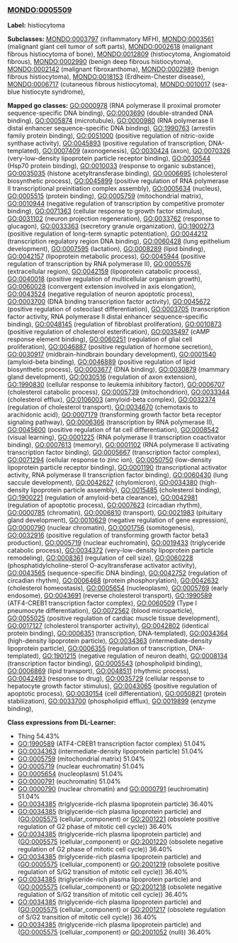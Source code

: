 
### [MONDO:0005509](http://purl.obolibrary.org/obo/MONDO_0005509)
**Label:** histiocytoma

**Subclasses:** [MONDO:0003797](http://purl.obolibrary.org/obo/MONDO_0003797) (inflammatory MFH), [MONDO:0003561](http://purl.obolibrary.org/obo/MONDO_0003561) (malignant giant cell tumor of soft parts), [MONDO:0002618](http://purl.obolibrary.org/obo/MONDO_0002618) (malignant fibrous histiocytoma of bone), [MONDO:0012809](http://purl.obolibrary.org/obo/MONDO_0012809) (histiocytoma, Angiomatoid fibrous), [MONDO:0002990](http://purl.obolibrary.org/obo/MONDO_0002990) (benign deep fibrous histiocytoma), [MONDO:0002142](http://purl.obolibrary.org/obo/MONDO_0002142) (malignant fibroxanthoma), [MONDO:0002989](http://purl.obolibrary.org/obo/MONDO_0002989) (benign fibrous histiocytoma), [MONDO:0018153](http://purl.obolibrary.org/obo/MONDO_0018153) (Erdheim-Chester disease), [MONDO:0006717](http://purl.obolibrary.org/obo/MONDO_0006717) (cutaneous fibrous histiocytoma), [MONDO:0010017](http://purl.obolibrary.org/obo/MONDO_0010017) (sea-blue histiocyte syndrome), 

**Mapped go classes:** [GO:0000978](http://purl.obolibrary.org/obo/GO_0000978) (RNA polymerase II proximal promoter sequence-specific DNA binding), [GO:0003690](http://purl.obolibrary.org/obo/GO_0003690) (double-stranded DNA binding), [GO:0005874](http://purl.obolibrary.org/obo/GO_0005874) (microtubule), [GO:0000980](http://purl.obolibrary.org/obo/GO_0000980) (RNA polymerase II distal enhancer sequence-specific DNA binding), [GO:1990763](http://purl.obolibrary.org/obo/GO_1990763) (arrestin family protein binding), [GO:0051000](http://purl.obolibrary.org/obo/GO_0051000) (positive regulation of nitric-oxide synthase activity), [GO:0045893](http://purl.obolibrary.org/obo/GO_0045893) (positive regulation of transcription, DNA-templated), [GO:0007409](http://purl.obolibrary.org/obo/GO_0007409) (axonogenesis), [GO:0030424](http://purl.obolibrary.org/obo/GO_0030424) (axon), [GO:0070326](http://purl.obolibrary.org/obo/GO_0070326) (very-low-density lipoprotein particle receptor binding), [GO:0030544](http://purl.obolibrary.org/obo/GO_0030544) (Hsp70 protein binding), [GO:0010033](http://purl.obolibrary.org/obo/GO_0010033) (response to organic substance), [GO:0035035](http://purl.obolibrary.org/obo/GO_0035035) (histone acetyltransferase binding), [GO:0006695](http://purl.obolibrary.org/obo/GO_0006695) (cholesterol biosynthetic process), [GO:0045899](http://purl.obolibrary.org/obo/GO_0045899) (positive regulation of RNA polymerase II transcriptional preinitiation complex assembly), [GO:0005634](http://purl.obolibrary.org/obo/GO_0005634) (nucleus), [GO:0005515](http://purl.obolibrary.org/obo/GO_0005515) (protein binding), [GO:0005759](http://purl.obolibrary.org/obo/GO_0005759) (mitochondrial matrix), [GO:0010944](http://purl.obolibrary.org/obo/GO_0010944) (negative regulation of transcription by competitive promoter binding), [GO:0071363](http://purl.obolibrary.org/obo/GO_0071363) (cellular response to growth factor stimulus), [GO:0031102](http://purl.obolibrary.org/obo/GO_0031102) (neuron projection regeneration), [GO:0033762](http://purl.obolibrary.org/obo/GO_0033762) (response to glucagon), [GO:0033363](http://purl.obolibrary.org/obo/GO_0033363) (secretory granule organization), [GO:1900273](http://purl.obolibrary.org/obo/GO_1900273) (positive regulation of long-term synaptic potentiation), [GO:0044212](http://purl.obolibrary.org/obo/GO_0044212) (transcription regulatory region DNA binding), [GO:0060428](http://purl.obolibrary.org/obo/GO_0060428) (lung epithelium development), [GO:0007595](http://purl.obolibrary.org/obo/GO_0007595) (lactation), [GO:0008289](http://purl.obolibrary.org/obo/GO_0008289) (lipid binding), [GO:0042157](http://purl.obolibrary.org/obo/GO_0042157) (lipoprotein metabolic process), [GO:0045944](http://purl.obolibrary.org/obo/GO_0045944) (positive regulation of transcription by RNA polymerase II), [GO:0005576](http://purl.obolibrary.org/obo/GO_0005576) (extracellular region), [GO:0042159](http://purl.obolibrary.org/obo/GO_0042159) (lipoprotein catabolic process), [GO:0040018](http://purl.obolibrary.org/obo/GO_0040018) (positive regulation of multicellular organism growth), [GO:0060028](http://purl.obolibrary.org/obo/GO_0060028) (convergent extension involved in axis elongation), [GO:0043524](http://purl.obolibrary.org/obo/GO_0043524) (negative regulation of neuron apoptotic process), [GO:0003700](http://purl.obolibrary.org/obo/GO_0003700) (DNA binding transcription factor activity), [GO:0045672](http://purl.obolibrary.org/obo/GO_0045672) (positive regulation of osteoclast differentiation), [GO:0003705](http://purl.obolibrary.org/obo/GO_0003705) (transcription factor activity, RNA polymerase II distal enhancer sequence-specific binding), [GO:0048145](http://purl.obolibrary.org/obo/GO_0048145) (regulation of fibroblast proliferation), [GO:0010873](http://purl.obolibrary.org/obo/GO_0010873) (positive regulation of cholesterol esterification), [GO:0035497](http://purl.obolibrary.org/obo/GO_0035497) (cAMP response element binding), [GO:0060251](http://purl.obolibrary.org/obo/GO_0060251) (regulation of glial cell proliferation), [GO:0046887](http://purl.obolibrary.org/obo/GO_0046887) (positive regulation of hormone secretion), [GO:0030917](http://purl.obolibrary.org/obo/GO_0030917) (midbrain-hindbrain boundary development), [GO:0001540](http://purl.obolibrary.org/obo/GO_0001540) (amyloid-beta binding), [GO:0046889](http://purl.obolibrary.org/obo/GO_0046889) (positive regulation of lipid biosynthetic process), [GO:0003677](http://purl.obolibrary.org/obo/GO_0003677) (DNA binding), [GO:0030879](http://purl.obolibrary.org/obo/GO_0030879) (mammary gland development), [GO:0030516](http://purl.obolibrary.org/obo/GO_0030516) (regulation of axon extension), [GO:1990830](http://purl.obolibrary.org/obo/GO_1990830) (cellular response to leukemia inhibitory factor), [GO:0006707](http://purl.obolibrary.org/obo/GO_0006707) (cholesterol catabolic process), [GO:0005739](http://purl.obolibrary.org/obo/GO_0005739) (mitochondrion), [GO:0033344](http://purl.obolibrary.org/obo/GO_0033344) (cholesterol efflux), [GO:0106003](http://purl.obolibrary.org/obo/GO_0106003) (amyloid-beta complex), [GO:0032374](http://purl.obolibrary.org/obo/GO_0032374) (regulation of cholesterol transport), [GO:0034670](http://purl.obolibrary.org/obo/GO_0034670) (chemotaxis to arachidonic acid), [GO:0007179](http://purl.obolibrary.org/obo/GO_0007179) (transforming growth factor beta receptor signaling pathway), [GO:0006366](http://purl.obolibrary.org/obo/GO_0006366) (transcription by RNA polymerase II), [GO:0045600](http://purl.obolibrary.org/obo/GO_0045600) (positive regulation of fat cell differentiation), [GO:0008542](http://purl.obolibrary.org/obo/GO_0008542) (visual learning), [GO:0001225](http://purl.obolibrary.org/obo/GO_0001225) (RNA polymerase II transcription coactivator binding), [GO:0007613](http://purl.obolibrary.org/obo/GO_0007613) (memory), [GO:0001102](http://purl.obolibrary.org/obo/GO_0001102) (RNA polymerase II activating transcription factor binding), [GO:0005667](http://purl.obolibrary.org/obo/GO_0005667) (transcription factor complex), [GO:0071294](http://purl.obolibrary.org/obo/GO_0071294) (cellular response to zinc ion), [GO:0050750](http://purl.obolibrary.org/obo/GO_0050750) (low-density lipoprotein particle receptor binding), [GO:0001190](http://purl.obolibrary.org/obo/GO_0001190) (transcriptional activator activity, RNA polymerase II transcription factor binding), [GO:0060430](http://purl.obolibrary.org/obo/GO_0060430) (lung saccule development), [GO:0042627](http://purl.obolibrary.org/obo/GO_0042627) (chylomicron), [GO:0034380](http://purl.obolibrary.org/obo/GO_0034380) (high-density lipoprotein particle assembly), [GO:0015485](http://purl.obolibrary.org/obo/GO_0015485) (cholesterol binding), [GO:1900221](http://purl.obolibrary.org/obo/GO_1900221) (regulation of amyloid-beta clearance), [GO:0042981](http://purl.obolibrary.org/obo/GO_0042981) (regulation of apoptotic process), [GO:0007623](http://purl.obolibrary.org/obo/GO_0007623) (circadian rhythm), [GO:0000785](http://purl.obolibrary.org/obo/GO_0000785) (chromatin), [GO:0006810](http://purl.obolibrary.org/obo/GO_0006810) (transport), [GO:0021983](http://purl.obolibrary.org/obo/GO_0021983) (pituitary gland development), [GO:0010629](http://purl.obolibrary.org/obo/GO_0010629) (negative regulation of gene expression), [GO:0000790](http://purl.obolibrary.org/obo/GO_0000790) (nuclear chromatin), [GO:0001756](http://purl.obolibrary.org/obo/GO_0001756) (somitogenesis), [GO:0032916](http://purl.obolibrary.org/obo/GO_0032916) (positive regulation of transforming growth factor beta3 production), [GO:0005719](http://purl.obolibrary.org/obo/GO_0005719) (nuclear euchromatin), [GO:0019433](http://purl.obolibrary.org/obo/GO_0019433) (triglyceride catabolic process), [GO:0034372](http://purl.obolibrary.org/obo/GO_0034372) (very-low-density lipoprotein particle remodeling), [GO:0008361](http://purl.obolibrary.org/obo/GO_0008361) (regulation of cell size), [GO:0060228](http://purl.obolibrary.org/obo/GO_0060228) (phosphatidylcholine-sterol O-acyltransferase activator activity), [GO:0043565](http://purl.obolibrary.org/obo/GO_0043565) (sequence-specific DNA binding), [GO:0042752](http://purl.obolibrary.org/obo/GO_0042752) (regulation of circadian rhythm), [GO:0006468](http://purl.obolibrary.org/obo/GO_0006468) (protein phosphorylation), [GO:0042632](http://purl.obolibrary.org/obo/GO_0042632) (cholesterol homeostasis), [GO:0005654](http://purl.obolibrary.org/obo/GO_0005654) (nucleoplasm), [GO:0005769](http://purl.obolibrary.org/obo/GO_0005769) (early endosome), [GO:0043691](http://purl.obolibrary.org/obo/GO_0043691) (reverse cholesterol transport), [GO:1990589](http://purl.obolibrary.org/obo/GO_1990589) (ATF4-CREB1 transcription factor complex), [GO:0060509](http://purl.obolibrary.org/obo/GO_0060509) (Type I pneumocyte differentiation), [GO:0072562](http://purl.obolibrary.org/obo/GO_0072562) (blood microparticle), [GO:0055025](http://purl.obolibrary.org/obo/GO_0055025) (positive regulation of cardiac muscle tissue development), [GO:0017127](http://purl.obolibrary.org/obo/GO_0017127) (cholesterol transporter activity), [GO:0042802](http://purl.obolibrary.org/obo/GO_0042802) (identical protein binding), [GO:0006351](http://purl.obolibrary.org/obo/GO_0006351) (transcription, DNA-templated), [GO:0034364](http://purl.obolibrary.org/obo/GO_0034364) (high-density lipoprotein particle), [GO:0034363](http://purl.obolibrary.org/obo/GO_0034363) (intermediate-density lipoprotein particle), [GO:0006355](http://purl.obolibrary.org/obo/GO_0006355) (regulation of transcription, DNA-templated), [GO:1901215](http://purl.obolibrary.org/obo/GO_1901215) (negative regulation of neuron death), [GO:0008134](http://purl.obolibrary.org/obo/GO_0008134) (transcription factor binding), [GO:0005543](http://purl.obolibrary.org/obo/GO_0005543) (phospholipid binding), [GO:0006869](http://purl.obolibrary.org/obo/GO_0006869) (lipid transport), [GO:0048511](http://purl.obolibrary.org/obo/GO_0048511) (rhythmic process), [GO:0042493](http://purl.obolibrary.org/obo/GO_0042493) (response to drug), [GO:0035729](http://purl.obolibrary.org/obo/GO_0035729) (cellular response to hepatocyte growth factor stimulus), [GO:0043065](http://purl.obolibrary.org/obo/GO_0043065) (positive regulation of apoptotic process), [GO:0030154](http://purl.obolibrary.org/obo/GO_0030154) (cell differentiation), [GO:0050821](http://purl.obolibrary.org/obo/GO_0050821) (protein stabilization), [GO:0033700](http://purl.obolibrary.org/obo/GO_0033700) (phospholipid efflux), [GO:0019899](http://purl.obolibrary.org/obo/GO_0019899) (enzyme binding), 

**Class expressions from DL-Learner:**

- Thing 54.43%
- [GO:1990589](http://purl.obolibrary.org/obo/GO_1990589) (ATF4-CREB1 transcription factor complex) 51.04%
- [GO:0034363](http://purl.obolibrary.org/obo/GO_0034363) (intermediate-density lipoprotein particle) 51.04%
- [GO:0005759](http://purl.obolibrary.org/obo/GO_0005759) (mitochondrial matrix) 51.04%
- [GO:0005719](http://purl.obolibrary.org/obo/GO_0005719) (nuclear euchromatin) 51.04%
- [GO:0005654](http://purl.obolibrary.org/obo/GO_0005654) (nucleoplasm) 51.04%
- [GO:0000791](http://purl.obolibrary.org/obo/GO_0000791) (euchromatin) 51.04%
- [GO:0000790](http://purl.obolibrary.org/obo/GO_0000790) (nuclear chromatin) and [GO:0000791](http://purl.obolibrary.org/obo/GO_0000791) (euchromatin) 51.04%
- [GO:0034385](http://purl.obolibrary.org/obo/GO_0034385) (triglyceride-rich plasma lipoprotein particle) 36.40%
- [GO:0034385](http://purl.obolibrary.org/obo/GO_0034385) (triglyceride-rich plasma lipoprotein particle) and ([GO:0005575](http://purl.obolibrary.org/obo/GO_0005575) (cellular_component) or [GO:2001221](http://purl.obolibrary.org/obo/GO_2001221) (obsolete positive regulation of G2 phase of mitotic cell cycle)) 36.40%
- [GO:0034385](http://purl.obolibrary.org/obo/GO_0034385) (triglyceride-rich plasma lipoprotein particle) and ([GO:0005575](http://purl.obolibrary.org/obo/GO_0005575) (cellular_component) or [GO:2001220](http://purl.obolibrary.org/obo/GO_2001220) (obsolete negative regulation of G2 phase of mitotic cell cycle)) 36.40%
- [GO:0034385](http://purl.obolibrary.org/obo/GO_0034385) (triglyceride-rich plasma lipoprotein particle) and ([GO:0005575](http://purl.obolibrary.org/obo/GO_0005575) (cellular_component) or [GO:2001219](http://purl.obolibrary.org/obo/GO_2001219) (obsolete positive regulation of S/G2 transition of mitotic cell cycle)) 36.40%
- [GO:0034385](http://purl.obolibrary.org/obo/GO_0034385) (triglyceride-rich plasma lipoprotein particle) and ([GO:0005575](http://purl.obolibrary.org/obo/GO_0005575) (cellular_component) or [GO:2001218](http://purl.obolibrary.org/obo/GO_2001218) (obsolete negative regulation of S/G2 transition of mitotic cell cycle)) 36.40%
- [GO:0034385](http://purl.obolibrary.org/obo/GO_0034385) (triglyceride-rich plasma lipoprotein particle) and ([GO:0005575](http://purl.obolibrary.org/obo/GO_0005575) (cellular_component) or [GO:2001217](http://purl.obolibrary.org/obo/GO_2001217) (obsolete regulation of S/G2 transition of mitotic cell cycle)) 36.40%
- [GO:0034385](http://purl.obolibrary.org/obo/GO_0034385) (triglyceride-rich plasma lipoprotein particle) and ([GO:0005575](http://purl.obolibrary.org/obo/GO_0005575) (cellular_component) or [GO:2001052](http://purl.obolibrary.org/obo/GO_2001052) (null)) 36.40%


